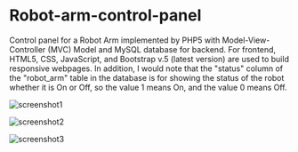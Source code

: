 # Robot-arm-control-panel
Control panel for a Robot Arm implemented by PHP5  with Model-View-Controller (MVC) Model and MySQL database for backend. For frontend, HTML5, CSS, JavaScript, and Bootstrap v.5 (latest version) are used to build responsive webpages. In addition, I would note that the "status" column of the "robot_arm" table in the database is for showing the status of the robot whether it is On or Off, so the value 1 means On, and the value 0 means Off. 

![screenshot1](https://user-images.githubusercontent.com/65139666/122630817-71bdbd80-d0cf-11eb-9b01-2e704b3923bc.jpeg)


![screenshot2](https://user-images.githubusercontent.com/65139666/122630840-931ea980-d0cf-11eb-955f-8a7bdac9c162.jpeg)


![screenshot3](https://user-images.githubusercontent.com/65139666/122630898-ed1f6f00-d0cf-11eb-90fd-5cc54d4647a4.jpeg)
